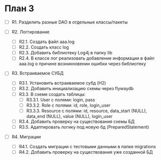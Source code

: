 # План 3

- [ ] R1. Разделить разные DAO в отдельные классы/пакеты

- [ ] R2. Логгирование 
	- [ ] R2.1. Создать файл aaa.log
	- [ ] R2.2. Создать класс log
	- [ ] R2.3. Добавить библиотеку Log4j в папку lib
	- [ ] R2.4. В классе лог реализовать добавление информации в файл aaa.log о причине возникновении ошибки через библиотеку

- [ ] R3. Встраиваемое СУБД
	- [ ] R3.1. Установить встраиваемое субд (H2)
	- [ ] R3.2. Добавить инициализацию схемы через flywaydb
	- [ ] R3.3. В схеме создать таблицы:
		- [ ] R3.3.1. User с полями: login, pass
		- [ ] R3.3.2. Role с полями: id, role, login_user
		- [ ] R3.3.3. Resource с полями: id, resource, data_start (NULL), data_end (NULL), value (NULL), login_user
	- [ ] R3.4. Добавить проверку на существования схемы БД 
	- [ ] R3.5. Адаптировать логику под новую бд (PreparedStatement)

- [ ] R4. Миграции
	- [ ] R4.1. Cоздать миграции с тестовыми данными в папке migrations
	- [ ] R4.2. Добавить проверку на существования уже созданной БД